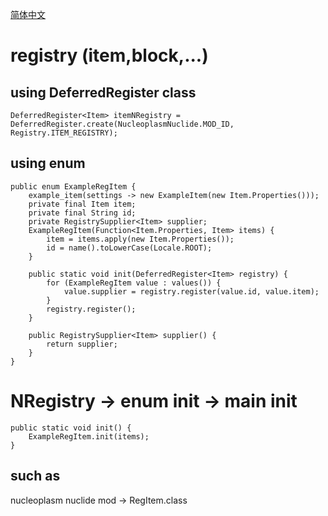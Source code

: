 [简体中文](cn/registry.md)

# registry (item,block,...)

## using DeferredRegister class
    DeferredRegister<Item> itemNRegistry = DeferredRegister.create(NucleoplasmNuclide.MOD_ID, Registry.ITEM_REGISTRY);

## using enum
    public enum ExampleRegItem {
        example_item(settings -> new ExampleItem(new Item.Properties()));
        private final Item item;
        private final String id;
        private RegistrySupplier<Item> supplier;
        ExampleRegItem(Function<Item.Properties, Item> items) {
            item = items.apply(new Item.Properties());
            id = name().toLowerCase(Locale.ROOT);
        }

        public static void init(DeferredRegister<Item> registry) {
            for (ExampleRegItem value : values()) {
                value.supplier = registry.register(value.id, value.item);
            }
            registry.register();
        }

        public RegistrySupplier<Item> supplier() {
            return supplier;
        }
    }

# NRegistry -> enum init -> main init
    public static void init() {
        ExampleRegItem.init(items);
    }
	
## such as
nucleoplasm nuclide mod -> RegItem.class